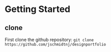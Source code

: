 # Getting Started

## clone

First clone the github repository: `git clone https://github.com/jschmidtnj/designportfolio`
